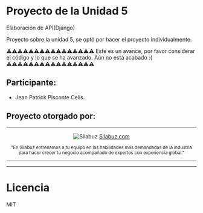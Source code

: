 # Proyecto de la Unidad 5
Elaboración de API(Django)

Proyecto sobre la unidad 5, se optó por hacer el proyecto individualmente.

⚠⚠⚠⚠⚠⚠⚠⚠⚠⚠⚠⚠⚠⚠⚠⚠
Este es un avance, por favor considerar el código y lo que se ha avanzado. Aún no está acabado :(
⚠⚠⚠⚠⚠⚠⚠⚠⚠⚠⚠⚠⚠⚠⚠⚠

## Participante:
* Jean Patrick Pisconte Celis.


## Proyecto otorgado por:
<hr />
 <div align="center">

![Silabuz](https://uploads-ssl.webflow.com/6320941e9612f79b0e2f61b1/63209670562cf7eb6f31131a_silabuz-logo-rebrand-standar.png)
[Silabuz.com](https://www.silabuz.com)
  
<sup>"En Silabuz entrenamos a tu equipo en las habilidades más demandadas de la industria para hacer crecer tu negocio acompañado de expertos con experiencia global."</sup>
 </div>
<hr />


<hr />

# Licencia
MIT
